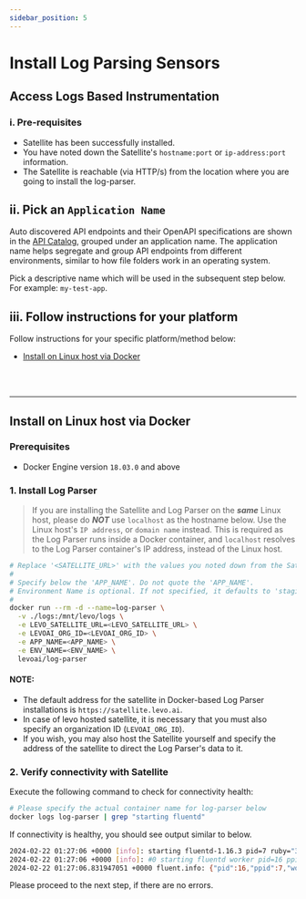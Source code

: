 ```yaml
---
sidebar_position: 5
---
```


# Install Log Parsing Sensors

## Access Logs Based Instrumentation

### i. Pre-requisites
- Satellite has been successfully installed.
- You have noted down the Satellite's `hostname:port` or `ip-address:port` information.
- The Satellite is reachable (via HTTP/s) from the location where you are going to install the log-parser.

## ii. Pick an `Application Name`
Auto discovered API endpoints and their OpenAPI specifications are shown in the [API Catalog](/guides/security-testing/concepts/api-catalog), grouped under an application name. The application name helps segregate and group API endpoints from different environments, similar to how file folders work in an operating system.

Pick a descriptive name which will be used in the subsequent step below. For example: `my-test-app`.

## iii. Follow instructions for your platform
Follow instructions for your specific platform/method below:
- [Install on Linux host via Docker](#install-on-linux-host-via-docker)

<br></br>

-----------------------------------------------------------------------

## Install on Linux host via Docker

### Prerequisites
- Docker Engine version `18.03.0` and above

### 1. Install Log Parser

> If you are installing the Satellite and Log Parser on the ***same*** Linux host, please do ***NOT*** use `localhost` as the hostname below. Use the Linux host's `IP address`, or `domain name` instead. This is required as the Log Parser runs inside a Docker container, and `localhost` resolves to the Log Parser container's IP address, instead of the Linux host.

```bash
# Replace '<SATELLITE_URL>' with the values you noted down from the Satellite install
#
# Specify below the 'APP_NAME'. Do not quote the 'APP_NAME'.
# Environment Name is optional. If not specified, it defaults to 'staging'
# 
docker run --rm -d --name=log-parser \
  -v ./logs:/mnt/levo/logs \
  -e LEVO_SATELLITE_URL=<LEVO_SATELLITE_URL> \
  -e LEVOAI_ORG_ID=<LEVOAI_ORG_ID> \
  -e APP_NAME=<APP_NAME> \
  -e ENV_NAME=<ENV_NAME> \
  levoai/log-parser 
```

#### NOTE:
- The default address for the satellite in Docker-based Log Parser installations is `https://satellite.levo.ai`.
- In case of levo hosted satellite, it is necessary that you must also specify an organization ID (`LEVOAI_ORG_ID`).
- If you wish, you may also host the Satellite yourself and specify the address of the satellite to direct the Log Parser's data to it.

### 2. Verify connectivity with Satellite
Execute the following command to check for connectivity health:

```bash
# Please specify the actual container name for log-parser below
docker logs log-parser | grep "starting fluentd"
```
If connectivity is healthy, you should see output similar to below.

```bash
2024-02-22 01:27:06 +0000 [info]: starting fluentd-1.16.3 pid=7 ruby="3.2.2"
2024-02-22 01:27:06 +0000 [info]: #0 starting fluentd worker pid=16 ppid=7 worker=0
2024-02-22 01:27:06.831947051 +0000 fluent.info: {"pid":16,"ppid":7,"worker":0,"message":"starting fluentd worker pid=16 ppid=7 worker=0"}
```

Please proceed to the next step, if there are no errors.

